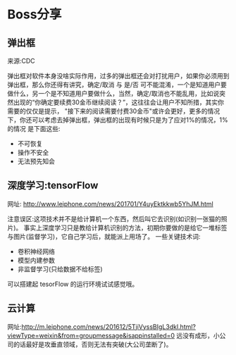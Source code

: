 # Boss分享

## 弹出框

来源:CDC  

弹出框对软件本身没啥实际作用，过多的弹出框还会对打扰用户，如果你必须用到弹出框，那么你还得有讲究，确定/取消 与 是/否 可不能混淆，一个是知道用户要做什么，另一个是不知道用户要做什么，当然，确定/取消也不能乱用，比如说突然出现的“你确定要续费30金币继续阅读？”，这往往会让用户不知所措，其实你需要的仅仅是提示，
"接下来的阅读需要付费30金币"或许会更好，更多的情况下，你还可以考虑去掉弹出框，弹出框的出现有时候只是为了应对1%的情况，1%的情况
是下面这些:

- 不可恢复
- 操作不安全
- 无法预先知会

## 深度学习:tensorFlow

网址: http://www.leiphone.com/news/201701/Y4uyEktkkwb5YhJM.html

注意误区:这项技术并不是给计算机一个东西，然后叫它去识别(如识别一张猫的照片)。
事实上深度学习只是教给计算机识别的方法，初期你要做的是给它一堆标签与图片(监督学习)，它自己学习后，就能派上用场了。
一些关键技术词:

- 卷积神经网络
- 模型内建参数
- 非监督学习(只给数据不给标签)

可以搭建起 tesorFlow 的运行环境试试感觉哦。

## 云计算

网址:http://m.leiphone.com/news/201612/5TjiVyssBIgL3dkl.html?viewType=weixin&from=groupmessage&isappinstalled=0
远没有成形，小公司的话最好是攻垂直领域，否则无法有突破(大公司垄断了)。
